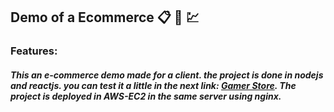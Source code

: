 ## Demo of a Ecommerce :clipboard: :calendar: :chart:

### Features:

##### This an e-commerce demo made for a client. the project is done in nodejs and reactjs. you can test it a little in the next link: [Gamer Store](https://gamerstore.nimohe.dev/ "Gamer Store"). The project is deployed in AWS-EC2 in the same server using nginx.
